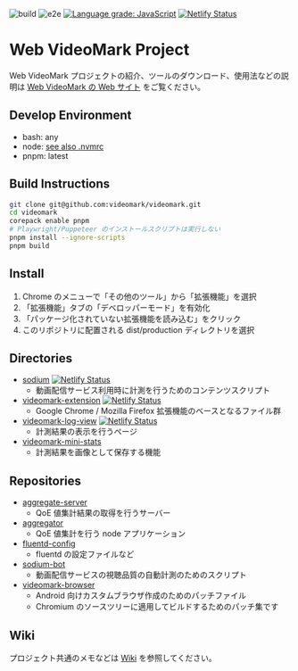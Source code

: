 ![build](https://github.com/videomark/videomark/workflows/build/badge.svg?branch=master)
![e2e](https://github.com/videomark/videomark/workflows/e2e/badge.svg?branch=master)
[![Language grade: JavaScript](https://img.shields.io/lgtm/grade/javascript/g/videomark/videomark.svg?logo=lgtm&logoWidth=18)](https://lgtm.com/projects/g/videomark/videomark/context:javascript)
[![Netlify Status](https://api.netlify.com/api/v1/badges/0d2a4ed0-102a-47db-8291-c241d66a909b/deploy-status)](https://app.netlify.com/sites/sodium-extension/deploys)

# Web VideoMark Project

Web VideoMark プロジェクトの紹介、ツールのダウンロード、使用法などの説明は [Web VideoMark の Web サイト](https://videomark.webdino.org/) をご覧ください。

## Develop Environment

- bash: any
- node: [see also .nvmrc](.nvmrc)
- pnpm: latest

## Build Instructions

```sh
git clone git@github.com:videomark/videomark.git
cd videomark
corepack enable pnpm
# Playwright/Puppeteer のインストールスクリプトは実行しない
pnpm install --ignore-scripts
pnpm build
```

## Install

1. Chrome のメニューで「その他のツール」から「拡張機能」を選択
2. 「拡張機能」タブの「デベロッパーモード」を有効化
3. 「パッケージ化されていない拡張機能を読み込む」をクリック
4. このリポジトリに配置される dist/production ディレクトリを選択

## Directories

- [sodium](packages/sodium) [![Netlify Status](https://api.netlify.app/api/v1/badges/2557c75c-0b3c-450b-b4dc-0f7b9fda88dd/deploy-status)](https://app.netlify.app/sites/sodium-js/deploys)
  - 動画配信サービス利用時に計測を行うためのコンテンツスクリプト
- [videomark-extension](packages/videomark-extension) [![Netlify Status](https://api.netlify.app/api/v1/badges/0d2a4ed0-102a-47db-8291-c241d66a909b/deploy-status)](https://app.netlify.app/sites/sodium-extension/deploys)
  - Google Chrome / Mozilla Firefox 拡張機能のベースとなるファイル群
- [videomark-log-view](packages/videomark-log-view) [![Netlify Status](https://api.netlify.app/api/v1/badges/381b781f-df6b-451a-829e-d15634b9b72f/deploy-status)](https://app.netlify.app/sites/videomark-log-view/deploys)
  - 計測結果の表示を行うページ
- [videomark-mini-stats](packages/videomark-mini-stats)
  - 計測結果を画像として保存する機能

## Repositories

- [aggregate-server](https://github.com/videomark/aggregate-server)
  - QoE 値集計結果の取得を行うサーバー
- [aggregator](https://github.com/videomark/aggregator)
  - QoE 値集計を行う node アプリケーション
- [fluentd-config](https://github.com/videomark/fluentd-config)
  - fluentd の設定ファイルなど
- [sodium-bot](https://github.com/videomark/sodium-bot)
  - 動画配信サービスの視聴品質の自動計測のためのスクリプト
- [videomark-browser](https://github.com/videomark/videomark-browser)
  - Android 向けカスタムブラウザ作成のためのパッチファイル
  - Chromium のソースツリーに適用してビルドするためのパッチ集です

## Wiki

プロジェクト共通のメモなどは [Wiki](https://github.com/videomark/videomark/wiki) を参照してください。
